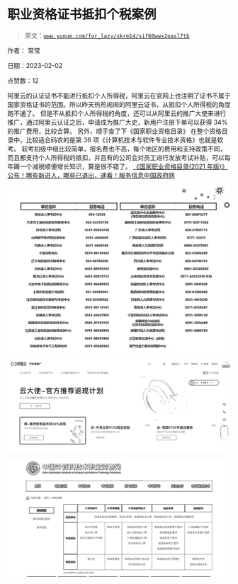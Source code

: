 # 职业资格证书抵扣个税案例

> 原文：[`www.yuque.com/for_lazy/xkrm14/sif60wwx2pasl7tb`](https://www.yuque.com/for_lazy/xkrm14/sif60wwx2pasl7tb)

作者： 常常 

日期：2023-02-02 

点赞数：12 

阿里云的认证证书不能进行抵扣个人所得税，阿里云在官网上也注明了证书不属于国家资格证书的范围。所以昨天热热闹闹的阿里云证书，从抵扣个人所得税的角度跑不通了。 但是不从抵扣个人所得税的角度，还可以从阿里云的推广大使来进行推广，通过阿里云认证之后，申请成为推广大史，新用户注册下单可以获得 34%的推广费用，比较合算。 另外，顺手查了下《国家职业资格目录》 在整个资格目录中，比较适合码农的是第 36 项《计算机技术与软件专业技术资格》也就是软考。 软考初级中级比较简单，报名费也不高，每个地区的费用和支持政策不同，而且都支持个人所得税的抵扣，并且有的公司会对员工进行发放考试补贴，可以每年薅一个减税顺便增长知识，算是很不错了。 [《国家职业资格目录(2021 年版)》公布！哪些新进入，哪些已退出，速看！服务信息中国政府网](http://www.gov.cn/fuwu/2021-12/04/content_5655798.htm) 

![](img/aa1acca3a0512de44c99d46956d95173.png) 

![](img/c442bc017abf82fb267468d3e5493c4c.png) 

![](img/b936eed9c7b1a1eaa9ac0d13bcc80984.png) 

